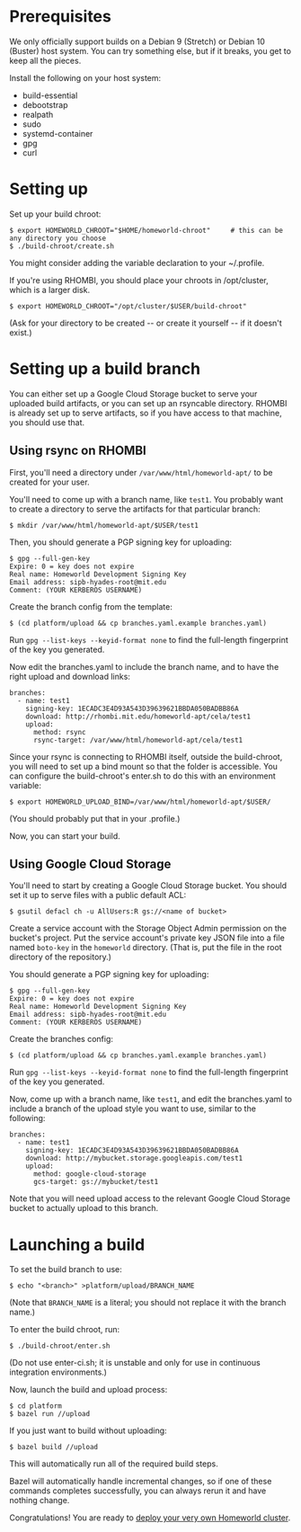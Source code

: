 # Prerequisites

We only officially support builds on a Debian 9 (Stretch) or Debian 10 (Buster) host system.
You can try something else, but if it breaks, you get to keep all the pieces.

Install the following on your host system:

 * build-essential
 * debootstrap
 * realpath
 * sudo
 * systemd-container
 * gpg
 * curl

# Setting up

Set up your build chroot:

    $ export HOMEWORLD_CHROOT="$HOME/homeworld-chroot"     # this can be any directory you choose
    $ ./build-chroot/create.sh

You might consider adding the variable declaration to your ~/.profile.

If you're using RHOMBI, you should place your chroots in /opt/cluster, which is a larger disk.

    $ export HOMEWORLD_CHROOT="/opt/cluster/$USER/build-chroot"

(Ask for your directory to be created -- or create it yourself -- if it doesn't exist.)

# Setting up a build branch

You can either set up a Google Cloud Storage bucket to serve your uploaded build artifacts, or you can
set up an rsyncable directory. RHOMBI is already set up to serve artifacts, so if you have access to
that machine, you should use that.

## Using rsync on RHOMBI

First, you'll need a directory under `/var/www/html/homeworld-apt/` to be created for your user.

You'll need to come up with a branch name, like `test1`. You probably want to create a directory to
serve the artifacts for that particular branch:

    $ mkdir /var/www/html/homeworld-apt/$USER/test1

Then, you should generate a PGP signing key for uploading:

    $ gpg --full-gen-key
    Expire: 0 = key does not expire
    Real name: Homeworld Development Signing Key
    Email address: sipb-hyades-root@mit.edu
    Comment: (YOUR KERBEROS USERNAME)

Create the branch config from the template:

    $ (cd platform/upload && cp branches.yaml.example branches.yaml)

Run `gpg --list-keys --keyid-format none` to find the full-length fingerprint of the key you generated.

Now edit the branches.yaml to include the branch name, and to have the right upload and download links:

    branches:
      - name: test1
        signing-key: 1ECADC3E4D93A543D39639621BBDA050BADBB86A
        download: http://rhombi.mit.edu/homeworld-apt/cela/test1
        upload:
          method: rsync
          rsync-target: /var/www/html/homeworld-apt/cela/test1

Since your rsync is connecting to RHOMBI itself, outside the build-chroot, you will need to set up a
bind mount so that the folder is accessible. You can configure the build-chroot's enter.sh to do this
with an environment variable:

    $ export HOMEWORLD_UPLOAD_BIND=/var/www/html/homeworld-apt/$USER/

(You should probably put that in your .profile.)

Now, you can start your build.

## Using Google Cloud Storage

You'll need to start by creating a Google Cloud Storage bucket. You should set it up to serve files
with a public default ACL:

    $ gsutil defacl ch -u AllUsers:R gs://<name of bucket>

Create a service account with the Storage Object Admin permission on the bucket's project.
Put the service account's private key JSON file into a file named `boto-key` in the `homeworld` directory.
(That is, put the file in the root directory of the repository.)

You should generate a PGP signing key for uploading:

    $ gpg --full-gen-key
    Expire: 0 = key does not expire
    Real name: Homeworld Development Signing Key
    Email address: sipb-hyades-root@mit.edu
    Comment: (YOUR KERBEROS USERNAME)

Create the branches config:

    $ (cd platform/upload && cp branches.yaml.example branches.yaml)

Run `gpg --list-keys --keyid-format none` to find the full-length fingerprint of the key you generated.

Now, come up with a branch name, like `test1`, and edit the branches.yaml to include a branch of the
upload style you want to use, similar to the following:

    branches:
      - name: test1
        signing-key: 1ECADC3E4D93A543D39639621BBDA050BADBB86A
        download: http://mybucket.storage.googleapis.com/test1
        upload:
          method: google-cloud-storage
          gcs-target: gs://mybucket/test1

Note that you will need upload access to the relevant Google Cloud Storage bucket to actually upload to this branch.

# Launching a build

To set the build branch to use:

    $ echo "<branch>" >platform/upload/BRANCH_NAME

(Note that `BRANCH_NAME` is a literal; you should not replace it with the branch name.)

To enter the build chroot, run:

    $ ./build-chroot/enter.sh

(Do not use enter-ci.sh; it is unstable and only for use in continuous integration environments.)

Now, launch the build and upload process:

    $ cd platform
    $ bazel run //upload

If you just want to build without uploading:

    $ bazel build //upload

This will automatically run all of the required build steps.

Bazel will automatically handle incremental changes, so if one of these commands completes successfully, you can always rerun it and have nothing change.

Congratulations! You are ready to [deploy your very own Homeworld cluster](deploy.md).
